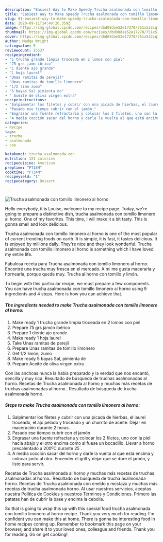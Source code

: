 ```yaml
---
description: "Easiest Way to Make Speedy Trucha asalmonada con tomillo limonero al horno"
title: "Easiest Way to Make Speedy Trucha asalmonada con tomillo limonero al horno"
slug: 91-easiest-way-to-make-speedy-trucha-asalmonada-con-tomillo-limonero-al-horno
date: 2020-09-11T14:40:20.359Z
image: https://img-global.cpcdn.com/recipes/dbd08dae52e17270/751x532cq70/trucha-asalmonada-con-tomillo-limonero-al-horno-foto-principal.jpg
thumbnail: https://img-global.cpcdn.com/recipes/dbd08dae52e17270/751x532cq70/trucha-asalmonada-con-tomillo-limonero-al-horno-foto-principal.jpg
cover: https://img-global.cpcdn.com/recipes/dbd08dae52e17270/751x532cq70/trucha-asalmonada-con-tomillo-limonero-al-horno-foto-principal.jpg
author: Madge Wright
ratingvalue: 5
reviewcount: 25537
recipeingredient:
- "1 trucha grande limpia troceada en 2 lomos con piel"
- "75 grs jamn ibrico"
- "1 diente ajo grande"
- "1 hoja laurel"
- "Unas ramitas de perejil"
- "Unas ramitas de tomillo limonero"
- "1/2 limn zumo"
- "5 bayas Sal pimienta de"
- " Aceite de oliva virgen extra"
recipeinstructions:
- "Salpimentar los filetes y cubrir con una picada de hierbas, el laurel troceado, el ajo pelado y troceado y un chorrito de aceite. Dejar en maceración durante 2 horas."
- "Pasado ese tiempo cubrir con el jamón."
- "Engrasar una fuente refractaria y colocar los 2 filetes, uno con la piel hacia abajo y el otro encima como si fuese un bocadillo. Llevar a horno precalentado a 200ºC durante 25´."
- "A media cocción sacar del horno y darle la vuelta al que está encima y colocar junto al otro. Encender el grill y dejar que se dore el jamón, y listo para servir."
categories:
- Recipe
tags:
- trucha
- asalmonada
- con

katakunci: trucha asalmonada con 
nutrition: 121 calories
recipecuisine: American
preptime: "PT18M"
cooktime: "PT34M"
recipeyield: "1"
recipecategory: Dessert

---
```



![Trucha asalmonada con tomillo limonero al horno](https://img-global.cpcdn.com/recipes/dbd08dae52e17270/751x532cq70/trucha-asalmonada-con-tomillo-limonero-al-horno-foto-principal.jpg)

Hello everybody, it is Louise, welcome to my recipe page. Today, we're going to prepare a distinctive dish, trucha asalmonada con tomillo limonero al horno. One of my favorites. This time, I will make it a bit tasty. This is gonna smell and look delicious.

Trucha asalmonada con tomillo limonero al horno is one of the most popular of current trending foods on earth. It is simple, it is fast, it tastes delicious. It is enjoyed by millions daily. They're nice and they look wonderful. Trucha asalmonada con tomillo limonero al horno is something which I have loved my entire life.

Fabulosa receta para Trucha asalmonada con tomillo limonero al horno. Encontré una trucha muy fresca en el mercado. A mi me gusta macerarla y hornearla, porque queda muy. Trucha al horno con tomillo y limón.


To begin with this particular recipe, we must prepare a few components. You can have trucha asalmonada con tomillo limonero al horno using 9 ingredients and 4 steps. Here is how you can achieve that.

<!--inarticleads1-->

##### The ingredients needed to make Trucha asalmonada con tomillo limonero al horno:

1. Make ready 1 trucha grande limpia troceada en 2 lomos con piel
1. Prepare 75 grs jamón ibérico
1. Prepare 1 diente ajo grande
1. Make ready 1 hoja laurel
1. Take Unas ramitas de perejil
1. Prepare Unas ramitas de tomillo limonero
1. Get 1/2 limón, zumo
1. Make ready 5 bayas Sal, pimienta de
1. Prepare  Aceite de oliva virgen extra


Con las anchoas nunca la había preparado y la verdad que nos encantó, sencilla y muy rica. Resultado de búsqueda de truchas asalmonadas al horno. Recetas de Trucha asalmonada al horno y muchas más recetas de truchas asalmonadas al horno.. Resultado de búsqueda de trucha asalmonada horno. 

<!--inarticleads2-->

##### Steps to make Trucha asalmonada con tomillo limonero al horno:

1. Salpimentar los filetes y cubrir con una picada de hierbas, el laurel troceado, el ajo pelado y troceado y un chorrito de aceite. Dejar en maceración durante 2 horas.
1. Pasado ese tiempo cubrir con el jamón.
1. Engrasar una fuente refractaria y colocar los 2 filetes, uno con la piel hacia abajo y el otro encima como si fuese un bocadillo. Llevar a horno precalentado a 200ºC durante 25´.
1. A media cocción sacar del horno y darle la vuelta al que está encima y colocar junto al otro. Encender el grill y dejar que se dore el jamón, y listo para servir.


Recetas de Trucha asalmonada al horno y muchas más recetas de truchas asalmonadas al horno.. Resultado de búsqueda de trucha asalmonada horno. Recetas de Trucha asalmonada con eneldo y mostaza y muchas más recetas de trucha asalmonada horno. Al usar nuestros servicios, aceptas nuestra Política de Cookies y nuestros Términos y Condiciones. Primero las patatas han de cubrir la base y encima la cebolla. 

So that is going to wrap this up with this special food trucha asalmonada con tomillo limonero al horno recipe. Thank you very much for reading. I'm confident you can make this at home. There is gonna be interesting food in home recipes coming up. Remember to bookmark this page on your browser, and share it to your loved ones, colleague and friends. Thank you for reading. Go on get cooking!
